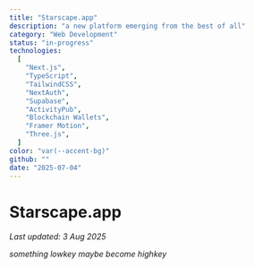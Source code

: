 ```yaml
---
title: "Starscape.app"
description: "a new platform emerging from the best of all"
category: "Web Development"
status: "in-progress"
technologies:
  [
    "Next.js",
    "TypeScript",
    "TailwindCSS",
    "NextAuth",
    "Supabase",
    "ActivityPub",
    "Blockchain Wallets",
    "Framer Motion",
    "Three.js",
  ]
color: "var(--accent-bg)"
github: ""
date: "2025-07-04"
---
```


# Starscape.app

_Last updated: 3 Aug 2025_

_something lowkey maybe become highkey_
